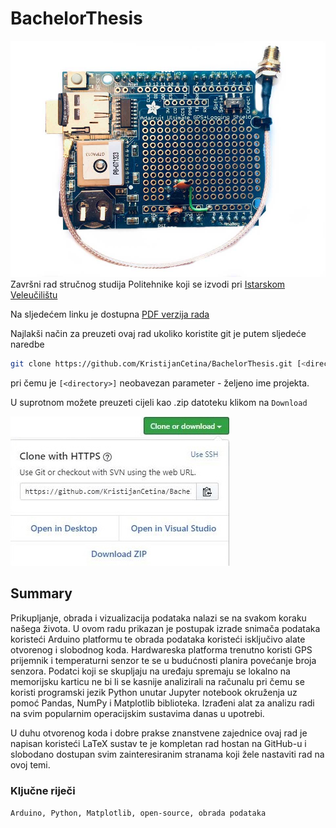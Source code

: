 # BachelorThesis

![Hardwareski sklop](/resources/HardwareSetup.jpg "Hardwareski sklop")
Završni rad stručnog studija Politehnike koji se izvodi pri [Istarskom Veleučilištu](https://www.iv.hr/)

Na sljedećem linku je dostupna [PDF verzija rada](https://github.com/KristijanCetina/BachelorThesis/blob/master/report/Zavr%C5%A1niRad-KristijanCetina.pdf)

Najlakši način za preuzeti ovaj rad ukoliko koristite git je putem sljedeće naredbe

``` bash
git clone https://github.com/KristijanCetina/BachelorThesis.git [<directory>]
```

pri čemu je `[<directory>]` neobavezan parameter - željeno ime projekta.

U suprotnom možete preuzeti cijeli kao .zip datoteku klikom na `Download`

![Download](/resources/DownloadRepository.jpg "Download")

## Summary

Prikupljanje, obrada i vizualizacija podataka nalazi se na svakom koraku našega života.
U ovom radu prikazan je postupak izrade snimača podataka koristeći Arduino platformu te obrada podataka koristeći isključivo alate otvorenog i slobodnog koda.
Hardwareska platforma trenutno koristi GPS prijemnik i temperaturni senzor te se u budućnosti planira povećanje broja senzora.
Podatci koji se skupljaju na uređaju spremaju se lokalno na memorijsku karticu ne bi li se kasnije analizirali na računalu pri čemu se koristi programski jezik Python unutar Jupyter notebook okruženja uz pomoć Pandas, NumPy i Matplotlib biblioteka.
Izrađeni alat za analizu radi na svim popularnim operacijskim sustavima danas u upotrebi.

U duhu otvorenog koda i dobre prakse znanstvene zajednice ovaj rad je napisan koristeći LaTeX sustav te je kompletan rad hostan na GitHub-u i slobodano dostupan svim zainteresiranim stranama koji žele nastaviti rad na ovoj temi.


### Ključne riječi

`Arduino, Python, Matplotlib, open-source, obrada podataka`
